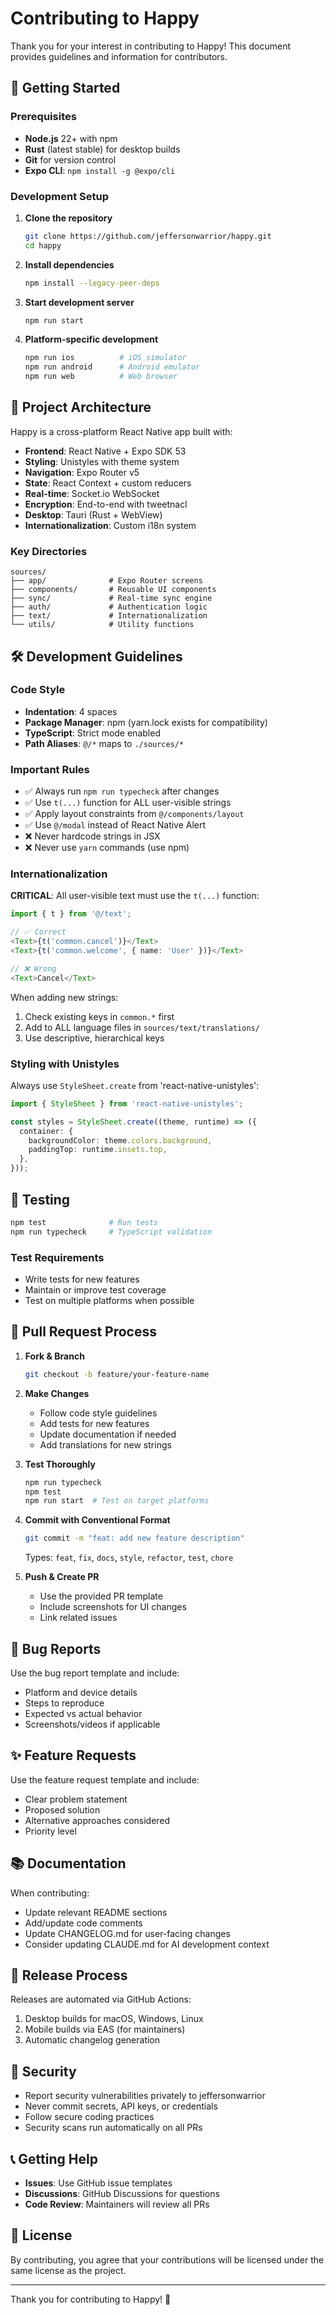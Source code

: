 # Contributing to Happy

Thank you for your interest in contributing to Happy! This document provides guidelines and information for contributors.

## 🚀 Getting Started

### Prerequisites

- **Node.js** 22+ with npm
- **Rust** (latest stable) for desktop builds
- **Git** for version control
- **Expo CLI**: `npm install -g @expo/cli`

### Development Setup

1. **Clone the repository**

   ```bash
   git clone https://github.com/jeffersonwarrior/happy.git
   cd happy
   ```

2. **Install dependencies**

   ```bash
   npm install --legacy-peer-deps
   ```

3. **Start development server**

   ```bash
   npm run start
   ```

4. **Platform-specific development**
   ```bash
   npm run ios          # iOS simulator
   npm run android      # Android emulator
   npm run web          # Web browser
   ```

## 📱 Project Architecture

Happy is a cross-platform React Native app built with:

- **Frontend**: React Native + Expo SDK 53
- **Styling**: Unistyles with theme system
- **Navigation**: Expo Router v5
- **State**: React Context + custom reducers
- **Real-time**: Socket.io WebSocket
- **Encryption**: End-to-end with tweetnacl
- **Desktop**: Tauri (Rust + WebView)
- **Internationalization**: Custom i18n system

### Key Directories

```
sources/
├── app/              # Expo Router screens
├── components/       # Reusable UI components
├── sync/             # Real-time sync engine
├── auth/             # Authentication logic
├── text/             # Internationalization
└── utils/            # Utility functions
```

## 🛠 Development Guidelines

### Code Style

- **Indentation**: 4 spaces
- **Package Manager**: npm (yarn.lock exists for compatibility)
- **TypeScript**: Strict mode enabled
- **Path Aliases**: `@/*` maps to `./sources/*`

### Important Rules

- ✅ Always run `npm run typecheck` after changes
- ✅ Use `t(...)` function for ALL user-visible strings
- ✅ Apply layout constraints from `@/components/layout`
- ✅ Use `@/modal` instead of React Native Alert
- ❌ Never hardcode strings in JSX
- ❌ Never use `yarn` commands (use npm)

### Internationalization

**CRITICAL**: All user-visible text must use the `t(...)` function:

```typescript
import { t } from '@/text';

// ✅ Correct
<Text>{t('common.cancel')}</Text>
<Text>{t('common.welcome', { name: 'User' })}</Text>

// ❌ Wrong
<Text>Cancel</Text>
```

When adding new strings:

1. Check existing keys in `common.*` first
2. Add to ALL language files in `sources/text/translations/`
3. Use descriptive, hierarchical keys

### Styling with Unistyles

Always use `StyleSheet.create` from 'react-native-unistyles':

```typescript
import { StyleSheet } from 'react-native-unistyles';

const styles = StyleSheet.create((theme, runtime) => ({
  container: {
    backgroundColor: theme.colors.background,
    paddingTop: runtime.insets.top,
  },
}));
```

## 🧪 Testing

```bash
npm test              # Run tests
npm run typecheck     # TypeScript validation
```

### Test Requirements

- Write tests for new features
- Maintain or improve test coverage
- Test on multiple platforms when possible

## 🔄 Pull Request Process

1. **Fork & Branch**

   ```bash
   git checkout -b feature/your-feature-name
   ```

2. **Make Changes**
   - Follow code style guidelines
   - Add tests for new features
   - Update documentation if needed
   - Add translations for new strings

3. **Test Thoroughly**

   ```bash
   npm run typecheck
   npm test
   npm run start  # Test on target platforms
   ```

4. **Commit with Conventional Format**

   ```bash
   git commit -m "feat: add new feature description"
   ```

   Types: `feat`, `fix`, `docs`, `style`, `refactor`, `test`, `chore`

5. **Push & Create PR**
   - Use the provided PR template
   - Include screenshots for UI changes
   - Link related issues

## 🐛 Bug Reports

Use the bug report template and include:

- Platform and device details
- Steps to reproduce
- Expected vs actual behavior
- Screenshots/videos if applicable

## ✨ Feature Requests

Use the feature request template and include:

- Clear problem statement
- Proposed solution
- Alternative approaches considered
- Priority level

## 📚 Documentation

When contributing:

- Update relevant README sections
- Add/update code comments
- Update CHANGELOG.md for user-facing changes
- Consider updating CLAUDE.md for AI development context

## 🚀 Release Process

Releases are automated via GitHub Actions:

1. Desktop builds for macOS, Windows, Linux
2. Mobile builds via EAS (for maintainers)
3. Automatic changelog generation

## 🔐 Security

- Report security vulnerabilities privately to jeffersonwarrior
- Never commit secrets, API keys, or credentials
- Follow secure coding practices
- Security scans run automatically on all PRs

## 📞 Getting Help

- **Issues**: Use GitHub issue templates
- **Discussions**: GitHub Discussions for questions
- **Code Review**: Maintainers will review all PRs

## 📄 License

By contributing, you agree that your contributions will be licensed under the same license as the project.

---

Thank you for contributing to Happy! 🎉
